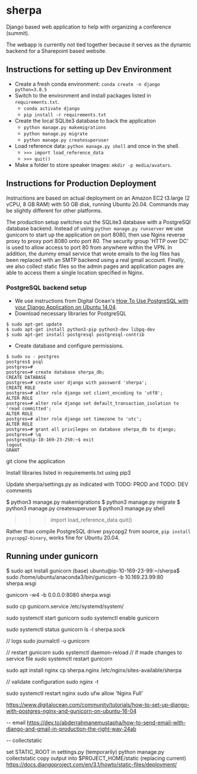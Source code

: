 # sherpa

Django based web application to help with organizing a conference (summit).

The webapp is currently not tied together because it serves as the dynamic backend for a Sharepoint based website.

## Instructions for setting up Dev Environment

* Create a fresh conda environment: `conda create -n django python=3.8.5`
* Switch to the environment and install packages listed in `requirements.txt`.
  * `conda activate django`
  * `pip install -r requirements.txt`
* Create the local SQLite3 database to back the application
  * `python manage.py makemigrations`
  * `python manage.py migrate`
  * `python manage.py createsuperuser`
* Load reference data: `python manage.py shell` and once in the shell.
  * `>>> import load_reference_data`
  * `>>> quit()`
* Make a folder to store speaker images: `mkdir -p media/avatars`.

## Instructions for Production Deployment

Instructions are based on actual deployment on an Amazon EC2 t3.large (2 vCPU, 8 GB RAM) with 50 GB disk, running Ubuntu 20.04. Commands may be slightly different for other platforms.

The production setup switches out the SQLite3 database with a PostgreSQl database backend. Instead of using `python manage.py runserver` we use gunicorn to start up the application on port 8080, then use Nginx reverse proxy to proxy port 8080 onto port 80. The security group 'HTTP over DC' is used to allow access to port 80 from anywhere within the VPN. In addition, the dummy email service that wrote emails to the log files has been replaced with an SMTP backend using a real gmail account. Finally, we also collect static files so the admin pages and application pages are able to access them a single location specified in Nginx.

### PostgreSQL backend setup

* We use instructions from Digital Ocean's [How To Use PostgreSQL with your Django Application on Ubuntu 14.04](https://www.digitalocean.com/community/tutorials/how-to-use-postgresql-with-your-django-application-on-ubuntu-14-04).
* Download necessary libraries for PostgreSQL
```
$ sudo apt-get update
$ sudo apt-get install python3-pip python3-dev libpq-dev
$ sudo apt-get install postgresql postgresql-contrib
```
* Create database and configure permissions.
```
$ sudo su - postgres
postgres$ psql
postgres=#
postgres=# create database sherpa_db;
CREATE DATABASE
postgres=# create user django with password 'sherpa';
CREATE ROLE
postgres=# alter role django set client_encoding to 'utf8';
ALTER ROLE
postgres=# alter role django set default_transaction_isolation to 'read committed';
ALTER ROLE
postgres=# alter role django set timezone to 'utc';
ALTER ROLE
postgres=# grant all privileges on database sherpa_db to django;
postgres=# \q
postgres@ip-10-169-23-250:~$ exit
logout
GRANT
```

git clone the application

Install libraries listed in requirements.txt using pip3

Update sherpa/settings.py as indicated with TODO: PROD and TODO: DEV comments

$ python3 manage.py makemigrations
$ python3 manage.py migrate
$ python3 manage.py createsuperuser
$ python3 manage.py shell
>>> import load_reference_data
>>> quit()

Rather than compile PostgreSQL driver psycopg2 from source, `pip install psycopg2-binary`, works fine for Ubuntu 20.04.

## Running under gunicorn

$ sudo apt install gunicorn
(base) ubuntu@ip-10-169-23-99:~/sherpa$ sudo /home/ubuntu/anaconda3/bin/gunicorn -b 10.169.23.99:80 sherpa.wsgi

gunicorn -w4 -b 0.0.0.0:8080 sherpa.wsgi

sudo cp gunicorn.service /etc/systemd/system/

sudo systemctl start gunicorn
sudo systemctl enable gunicorn

sudo systemctl status gunicorn
ls -l sherpa.sock

// logs
sudo journalctl -u gunicorn

// restart gunicorn
sudo systemctl daemon-reload   // if made changes to service file
sudo systemctl restart gunicorn


sudo apt install nginx
cp sherpa.nginx /etc/nginx/sites-available/sherpa

// validate configuration
sudo nginx -t

sudo systemctl restart nginx
sudo ufw allow 'Nginx Full'

https://www.digitalocean.com/community/tutorials/how-to-set-up-django-with-postgres-nginx-and-gunicorn-on-ubuntu-16-04


-- email
https://dev.to/abderrahmanemustapha/how-to-send-email-with-django-and-gmail-in-production-the-right-way-24ab

-- collectstatic

set STATIC_ROOT in settings.py (temporarily)
python manage.py collectstatic
copy output into $PROJECT_HOME/static (replacing current)
https://docs.djangoproject.com/en/3.1/howto/static-files/deployment/

